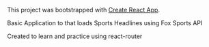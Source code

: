 This project was bootstrapped with [Create React App](https://github.com/facebookincubator/create-react-app).

Basic Application to that loads Sports Headlines using Fox Sports API

Created to learn and practice using react-router